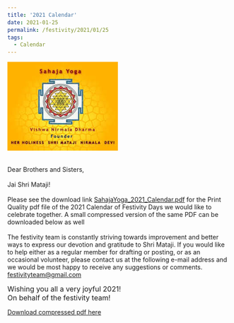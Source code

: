 ```yaml
---
title: '2021 Calendar'
date: 2021-01-25
permalink: /festivity/2021/01/25
tags:
  - Calendar
---
```


<div style="text-align: left"><img src="/images/image1.png" width="250" /></div><br>

Dear Brothers and Sisters,<br>
<br>
Jai Shri Mataji!<br>
<br>
Please see the download link <a href="https://drive.google.com/file/d/1om-ad1Igg3IOEj793ObOWK0CHvQS3vPm/view"> SahajaYoga_2021_Calendar.pdf</a> for the Print Quality pdf file of the 2021 Calendar of Festivity Days we would like to celebrate together. A small compressed version of the same PDF can be downloaded below as well<br>
<br>
The festivity team is constantly striving towards improvement and better ways to express our devotion and gratitude to Shri Mataji. If you would like to help either as a regular member for drafting or posting,  or as an occasional volunteer, please contact us at the following e-mail address and we would be most happy to receive any suggestions or comments.<br>
<font color="DarkBlue">festivityteam@gmail.com</font>

<p>
<font size="+0">Wishing you all a very joyful 2021!<br>
On behalf of the festivity team!</font>
</p>

[Download compressed pdf here](http://seven-teams.github.io/files/SahajaYoga_2021_Calendar_WebVersion.pdf)